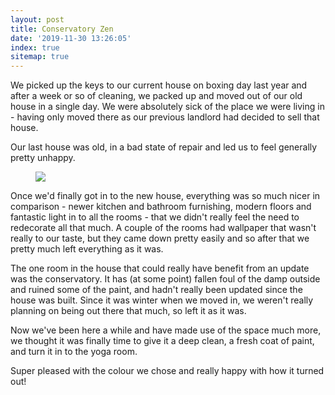 ```yaml
---
layout: post
title: Conservatory Zen
date: '2019-11-30 13:26:05'
index: true
sitemap: true
---
```


We picked up the keys to our current house on boxing day last year and after a week or so of cleaning, we packed up and moved out of our old house in a single day. We were absolutely sick of the place we were living in - having only moved there as our previous landlord had decided to sell that house.

Our last house was old, in a bad state of repair and led us to feel generally pretty unhappy.

<figure class="kg-card kg-image-card"><img src="/content/images/2019/12/506BADEC-25AD-4B33-87C9-69D1F1CEF724.jpeg" class="kg-image"></figure>

Once we'd finally got in to the new house, everything was so much nicer in comparison - newer kitchen and bathroom furnishing, modern floors and fantastic light in to all the rooms - that we didn't really feel the need to redecorate all that much. A couple of the rooms had wallpaper that wasn't really to our taste, but they came down pretty easily and so after that we pretty much left everything as it was.

The one room in the house that could really have benefit from an update was the conservatory. It has (at some point) fallen foul of the damp outside and ruined some of the paint, and hadn't really been updated since the house was built. Since it was winter when we moved in, we weren't really planning on being out there that much, so left it as it was.

Now we've been here a while and have made use of the space much more, we thought it was finally time to give it a deep clean, a fresh coat of paint, and turn it in to the yoga room.

Super pleased with the colour we chose and really happy with how it turned out!

